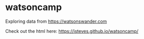 # watsoncamp
Exploring data from https://watsonswander.com

Check out the html here: https://isteves.github.io/watsoncamp/
